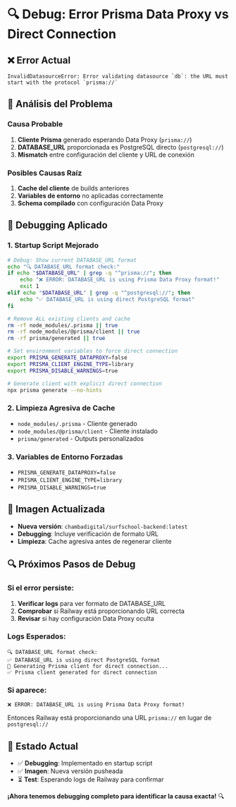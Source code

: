 # 🔍 Debug: Error Prisma Data Proxy vs Direct Connection

## ❌ **Error Actual**
```
InvalidDatasourceError: Error validating datasource `db`: the URL must start with the protocol `prisma://`
```

## 🎯 **Análisis del Problema**

### Causa Probable
1. **Cliente Prisma** generado esperando Data Proxy (`prisma://`)
2. **DATABASE_URL** proporcionada es PostgreSQL directo (`postgresql://`)
3. **Mismatch** entre configuración del cliente y URL de conexión

### Posibles Causas Raíz
1. **Cache del cliente** de builds anteriores
2. **Variables de entorno** no aplicadas correctamente
3. **Schema compilado** con configuración Data Proxy

## 🔧 **Debugging Aplicado**

### 1. **Startup Script Mejorado**
```bash
# Debug: Show current DATABASE_URL format
echo "🔍 DATABASE_URL format check:"
if echo "$DATABASE_URL" | grep -q "^prisma://"; then
    echo "❌ ERROR: DATABASE_URL is using Prisma Data Proxy format!"
    exit 1
elif echo "$DATABASE_URL" | grep -q "^postgresql://"; then
    echo "✅ DATABASE_URL is using direct PostgreSQL format"
fi

# Remove ALL existing clients and cache
rm -rf node_modules/.prisma || true
rm -rf node_modules/@prisma/client || true
rm -rf prisma/generated || true

# Set environment variables to force direct connection
export PRISMA_GENERATE_DATAPROXY=false
export PRISMA_CLIENT_ENGINE_TYPE=library
export PRISMA_DISABLE_WARNINGS=true

# Generate client with explicit direct connection
npx prisma generate --no-hints
```

### 2. **Limpieza Agresiva de Cache**
- `node_modules/.prisma` - Cliente generado
- `node_modules/@prisma/client` - Cliente instalado
- `prisma/generated` - Outputs personalizados

### 3. **Variables de Entorno Forzadas**
- `PRISMA_GENERATE_DATAPROXY=false`
- `PRISMA_CLIENT_ENGINE_TYPE=library`
- `PRISMA_DISABLE_WARNINGS=true`

## 🚀 **Imagen Actualizada**
- **Nueva versión**: `chambadigital/surfschool-backend:latest`
- **Debugging**: Incluye verificación de formato URL
- **Limpieza**: Cache agresiva antes de regenerar cliente

## 🔍 **Próximos Pasos de Debug**

### Si el error persiste:
1. **Verificar logs** para ver formato de DATABASE_URL
2. **Comprobar** si Railway está proporcionando URL correcta
3. **Revisar** si hay configuración Data Proxy oculta

### Logs Esperados:
```
🔍 DATABASE_URL format check:
✅ DATABASE_URL is using direct PostgreSQL format
🔧 Generating Prisma client for direct connection...
✅ Prisma client generated for direct connection
```

### Si aparece:
```
❌ ERROR: DATABASE_URL is using Prisma Data Proxy format!
```
Entonces Railway está proporcionando una URL `prisma://` en lugar de `postgresql://`

## 🎯 **Estado Actual**
- ✅ **Debugging**: Implementado en startup script
- ✅ **Imagen**: Nueva versión pusheada
- ⏳ **Test**: Esperando logs de Railway para confirmar

**¡Ahora tenemos debugging completo para identificar la causa exacta!** 🔍